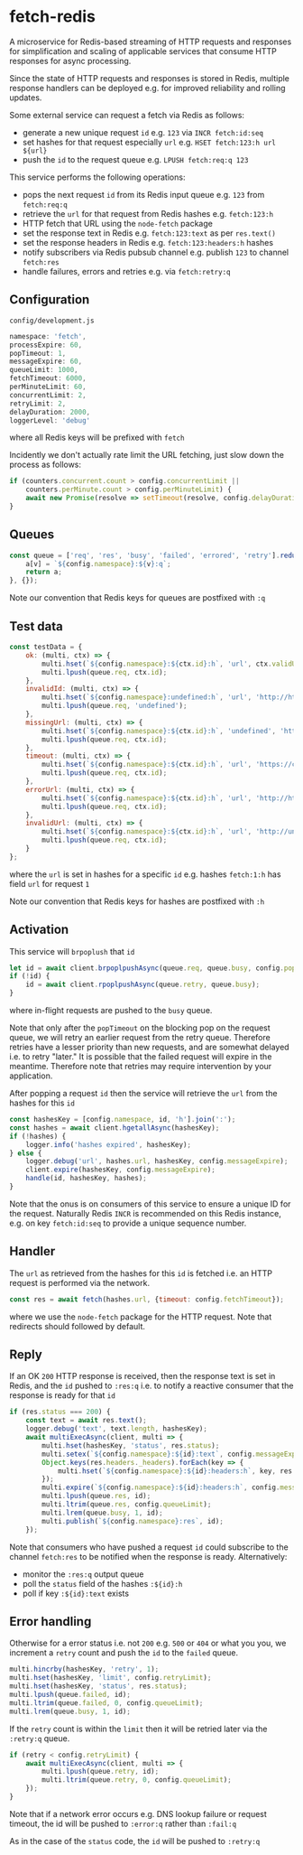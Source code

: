 # fetch-redis

A microservice for Redis-based streaming of HTTP requests and responses
for simplification and scaling of applicable services
that consume HTTP responses for async processing.

Since the state of HTTP requests and responses is stored in Redis,
multiple response handlers can be deployed e.g. for improved reliability and rolling updates.

Some external service can request a fetch via Redis as follows:
- generate a new unique request `id` e.g. `123` via `INCR fetch:id:seq`
- set hashes for that request especially `url` e.g. `HSET fetch:123:h url ${url}`
- push the `id` to the request queue e.g. `LPUSH fetch:req:q 123`

This service performs the following operations:
- pops the next request `id` from its Redis input queue e.g. `123` from `fetch:req:q`
- retrieve the `url` for that request from Redis hashes e.g. `fetch:123:h`
- HTTP fetch that URL using the `node-fetch` package
- set the response text in Redis e.g. `fetch:123:text` as per `res.text()`
- set the response headers in Redis e.g. `fetch:123:headers:h` hashes
- notify subscribers via Redis pubsub channel e.g. publish `123` to channel `fetch:res`
- handle failures, errors and retries e.g. via `fetch:retry:q`

## Configuration

`config/development.js`
```javascript
namespace: 'fetch',
processExpire: 60,
popTimeout: 1,
messageExpire: 60,
queueLimit: 1000,
fetchTimeout: 6000,
perMinuteLimit: 60,
concurrentLimit: 2,
retryLimit: 2,
delayDuration: 2000,
loggerLevel: 'debug'
```
where all Redis keys will be prefixed with `fetch`

Incidently we don't actually rate limit the URL fetching, just slow down the process as follows:
```javascript
if (counters.concurrent.count > config.concurrentLimit ||
    counters.perMinute.count > config.perMinuteLimit) {
    await new Promise(resolve => setTimeout(resolve, config.delayDuration));
}
```

## Queues

```javascript
const queue = ['req', 'res', 'busy', 'failed', 'errored', 'retry'].reduce((a, v) => {
    a[v] = `${config.namespace}:${v}:q`;
    return a;
}, {});
```

Note our convention that Redis keys for queues are postfixed with `:q`


## Test data

```javascript
const testData = {
    ok: (multi, ctx) => {
        multi.hset(`${config.namespace}:${ctx.id}:h`, 'url', ctx.validUrl);
        multi.lpush(queue.req, ctx.id);
    },
    invalidId: (multi, ctx) => {
        multi.hset(`${config.namespace}:undefined:h`, 'url', 'http://httpstat.us/200');
        multi.lpush(queue.req, 'undefined');
    },
    missingUrl: (multi, ctx) => {
        multi.hset(`${config.namespace}:${ctx.id}:h`, 'undefined', 'http://httpstat.us/200');
        multi.lpush(queue.req, ctx.id);
    },
    timeout: (multi, ctx) => {
        multi.hset(`${config.namespace}:${ctx.id}:h`, 'url', 'https://com.invalid');
        multi.lpush(queue.req, ctx.id);
    },
    errorUrl: (multi, ctx) => {
        multi.hset(`${config.namespace}:${ctx.id}:h`, 'url', 'http://httpstat.us/500');
        multi.lpush(queue.req, ctx.id);
    },
    invalidUrl: (multi, ctx) => {
        multi.hset(`${config.namespace}:${ctx.id}:h`, 'url', 'http://undefined');
        multi.lpush(queue.req, ctx.id);
    }
};
```
where the `url` is set in hashes for a specific `id` e.g. hashes `fetch:1:h` has field `url` for request `1`

Note our convention that Redis keys for hashes are postfixed with `:h`


## Activation

This service will `brpoplush` that `id`
```javascript
let id = await client.brpoplpushAsync(queue.req, queue.busy, config.popTimeout);
if (!id) {
    id = await client.rpoplpushAsync(queue.retry, queue.busy);
}
```
where in-flight requests are pushed to the `busy` queue.

Note that only after the `popTimeout` on the blocking pop on the request queue, we will retry an earlier request from the retry queue. Therefore retries have a lesser priority than new requests, and are somewhat delayed i.e. to retry "later." It is possible that the failed request will expire in the meantime. Therefore note that retries may require intervention by your application.

After popping a request `id` then the service will retrieve the `url` from the hashes for this `id`
```javascript
const hashesKey = [config.namespace, id, 'h'].join(':');
const hashes = await client.hgetallAsync(hashesKey);
if (!hashes) {
    logger.info('hashes expired', hashesKey);
} else {
    logger.debug('url', hashes.url, hashesKey, config.messageExpire);
    client.expire(hashesKey, config.messageExpire);
    handle(id, hashesKey, hashes);
}
```

Note that the onus is on consumers of this service to ensure a unique ID for the request. Naturally Redis `INCR` is recommended on this Redis instance, e.g. on key `fetch:id:seq` to provide a unique sequence number.


## Handler

The `url` as retrieved from the hashes for this `id` is fetched i.e. an HTTP request is performed via the network.
```javascript
const res = await fetch(hashes.url, {timeout: config.fetchTimeout});
```
where we use the `node-fetch` package for the HTTP request. Note that redirects should followed by default.


## Reply

If an OK `200` HTTP response is received, then the response text is set in Redis, and the `id` pushed to `:res:q` i.e. to notify a reactive consumer that the response is ready for that `id`
```javascript
if (res.status === 200) {
    const text = await res.text();
    logger.debug('text', text.length, hashesKey);
    await multiExecAsync(client, multi => {
        multi.hset(hashesKey, 'status', res.status);
        multi.setex(`${config.namespace}:${id}:text`, config.messageExpire, text);
        Object.keys(res.headers._headers).forEach(key => {
            multi.hset(`${config.namespace}:${id}:headers:h`, key, res.headers.get(key).toString());
        });
        multi.expire(`${config.namespace}:${id}:headers:h`, config.messageExpire);
        multi.lpush(queue.res, id);
        multi.ltrim(queue.res, config.queueLimit);
        multi.lrem(queue.busy, 1, id);
        multi.publish(`${config.namespace}:res`, id);
    });
```

Note that consumers who have pushed a request `id` could subscribe to the channel `fetch:res` to be notified when the response is ready. Alternatively:
- monitor the `:res:q` output queue
- poll the `status` field of the hashes `:${id}:h`
- poll if key `:${id}:text` exists

## Error handling

Otherwise for a error status i.e. not `200` e.g. `500` or `404` or what you you, we increment a `retry` count and push the `id` to the `failed` queue.
```javascript
multi.hincrby(hashesKey, 'retry', 1);
multi.hset(hashesKey, 'limit', config.retryLimit);
multi.hset(hashesKey, 'status', res.status);
multi.lpush(queue.failed, id);
multi.ltrim(queue.failed, 0, config.queueLimit);
multi.lrem(queue.busy, 1, id);
```
If the `retry` count is within the `limit` then it will be retried later via the `:retry:q` queue.
```javascript
if (retry < config.retryLimit) {
    await multiExecAsync(client, multi => {
        multi.lpush(queue.retry, id);
        multi.ltrim(queue.retry, 0, config.queueLimit);
    });
}
```

Note that if a network error occurs e.g. DNS lookup failure or request timeout, the id will be pushed to `:error:q` rather than `:fail:q`

As in the case of the `status` code, the `id` will be pushed to `:retry:q`
